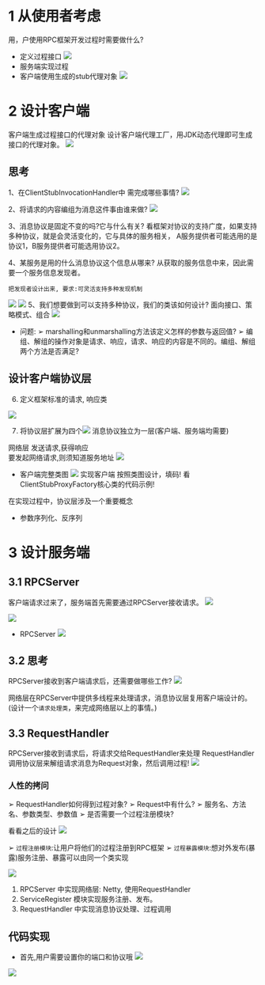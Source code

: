 # 1 从使用者考虑

用，户使用RPC框架开发过程时需要做什么?

- 定义过程接口
![](https://img-blog.csdnimg.cn/20191114132816733.png)
- 服务端实现过程
- 客户端使用生成的stub代理对象
![](https://img-blog.csdnimg.cn/20191114132906197.png?x-oss-process=image/watermark,type_ZmFuZ3poZW5naGVpdGk,shadow_10,text_aHR0cHM6Ly9qYXZhZWRnZS5ibG9nLmNzZG4ubmV0,size_16,color_FFFFFF,t_70)

# 2 设计客户端
客户端生成过程接口的代理对象
设计客户端代理工厂，用JDK动态代理即可生成接口的代理对象。
![](https://img-blog.csdnimg.cn/20191114132958985.png?x-oss-process=image/watermark,type_ZmFuZ3poZW5naGVpdGk,shadow_10,text_aHR0cHM6Ly9qYXZhZWRnZS5ibG9nLmNzZG4ubmV0,size_16,color_FFFFFF,t_70)

## 思考
1、在ClientStubInvocationHandler中 需完成哪些事情?
![](https://img-blog.csdnimg.cn/2019111413331941.png?x-oss-process=image/watermark,type_ZmFuZ3poZW5naGVpdGk,shadow_10,text_aHR0cHM6Ly9qYXZhZWRnZS5ibG9nLmNzZG4ubmV0,size_16,color_FFFFFF,t_70)

2、将请求的内容编组为消息这件事由谁来做?
![](https://img-blog.csdnimg.cn/20191114133337475.png?x-oss-process=image/watermark,type_ZmFuZ3poZW5naGVpdGk,shadow_10,text_aHR0cHM6Ly9qYXZhZWRnZS5ibG9nLmNzZG4ubmV0,size_16,color_FFFFFF,t_70)

3、消息协议是固定不变的吗?它与什么有关?
看框架对协议的支持广度，如果支持多种协议，就是会灵活变化的，它与具体的服务相关，
A服务提供者可能选用的是协议1，B服务提供者可能选用协议2。


4、某服务是用的什么消息协议这个信息从哪来?
从获取的服务信息中来，因此需要一个服务信息发现者。

`把发现者设计出来, 要求:可灵活支持多种发现机制`

![](https://img-blog.csdnimg.cn/20191115003249371.png?x-oss-process=image/watermark,type_ZmFuZ3poZW5naGVpdGk,shadow_10,text_aHR0cHM6Ly9qYXZhZWRnZS5ibG9nLmNzZG4ubmV0,size_16,color_FFFFFF,t_70)
![](https://img-blog.csdnimg.cn/2019111500530155.png?x-oss-process=image/watermark,type_ZmFuZ3poZW5naGVpdGk,shadow_10,text_aHR0cHM6Ly9qYXZhZWRnZS5ibG9nLmNzZG4ubmV0,size_16,color_FFFFFF,t_70)
5、我们想要做到可以支持多种协议，我们的类该如何设计?
面向接口、策略模式、组合
![](https://img-blog.csdnimg.cn/20191115005522357.png?x-oss-process=image/watermark,type_ZmFuZ3poZW5naGVpdGk,shadow_10,text_aHR0cHM6Ly9qYXZhZWRnZS5ibG9nLmNzZG4ubmV0,size_16,color_FFFFFF,t_70)
- 问题:
➢ marshalling和unmarshalling方法该定义怎样的参数与返回值?
➢ 编组、解组的操作对象是请求、响应，请求、响应的内容是不同的。编组、解组两个方法是否满足?

## 设计客户端协议层

6. 定义框架标准的请求, 响应类

![](https://img-blog.csdnimg.cn/20191115005858703.png?x-oss-process=image/watermark,type_ZmFuZ3poZW5naGVpdGk,shadow_10,text_aHR0cHM6Ly9qYXZhZWRnZS5ibG9nLmNzZG4ubmV0,size_16,color_FFFFFF,t_70)

7. 将协议层扩展为四个![](https://img-blog.csdnimg.cn/20191115010053143.png?x-oss-process=image/watermark,type_ZmFuZ3poZW5naGVpdGk,shadow_10,text_aHR0cHM6Ly9qYXZhZWRnZS5ibG9nLmNzZG4ubmV0,size_16,color_FFFFFF,t_70)
消息协议独立为一层(客户端、服务端均需要)

网络层
发送请求,获得响应  
要发起网络请求,则须知道服务地址
![](https://img-blog.csdnimg.cn/20191115123239178.png?x-oss-process=image/watermark,type_ZmFuZ3poZW5naGVpdGk,shadow_10,text_aHR0cHM6Ly9qYXZhZWRnZS5ibG9nLmNzZG4ubmV0,size_16,color_FFFFFF,t_70)

- 客户端完整类图
![](https://img-blog.csdnimg.cn/20191115123823652.png?x-oss-process=image/watermark,type_ZmFuZ3poZW5naGVpdGk,shadow_10,text_aHR0cHM6Ly9qYXZhZWRnZS5ibG9nLmNzZG4ubmV0,size_16,color_FFFFFF,t_70)
实现客户端
按照类图设计，填码!
看ClientStubProxyFactory核心类的代码示例!

在实现过程中，协议层涉及一个重要概念
- 参数序列化、反序列


#  3 设计服务端
## 3.1 RPCServer
客户端请求过来了，服务端首先需要通过RPCServer接收请求。
![](https://img-blog.csdnimg.cn/20191115235722470.png?x-oss-process=image/watermark,type_ZmFuZ3poZW5naGVpdGk,shadow_10,text_aHR0cHM6Ly9qYXZhZWRnZS5ibG9nLmNzZG4ubmV0,size_1,color_FFFFFF,t_70)

![](https://img-blog.csdnimg.cn/20191115235736165.png?x-oss-process=image/watermark,type_ZmFuZ3poZW5naGVpdGk,shadow_10,text_aHR0cHM6Ly9qYXZhZWRnZS5ibG9nLmNzZG4ubmV0,size_1,color_FFFFFF,t_70)

- RPCServer
![](https://img-blog.csdnimg.cn/20191116001129440.png?x-oss-process=image/watermark,type_ZmFuZ3poZW5naGVpdGk,shadow_10,text_aHR0cHM6Ly9qYXZhZWRnZS5ibG9nLmNzZG4ubmV0,size_1,color_FFFFFF,t_70)

## 3.2 思考
RPCServer接收到客户端请求后，还需要做哪些工作?
![](https://img-blog.csdnimg.cn/20191115235943756.png?x-oss-process=image/watermark,type_ZmFuZ3poZW5naGVpdGk,shadow_10,text_aHR0cHM6Ly9qYXZhZWRnZS5ibG9nLmNzZG4ubmV0,size_16,color_FFFFFF,t_70)

网络层在RPCServer中提供多线程来处理请求，消息协议层复用客户端设计的。
(设计一个`请求处理类`，来完成网络层以上的事情。)

## 3.3 RequestHandler
RPCServer接收到请求后，将请求交给RequestHandler来处理
RequestHandler调用协议层来解组请求消息为Request对象，然后调用过程!
![](https://img-blog.csdnimg.cn/20191116000813865.png?x-oss-process=image/watermark,type_ZmFuZ3poZW5naGVpdGk,shadow_10,text_aHR0cHM6Ly9qYXZhZWRnZS5ibG9nLmNzZG4ubmV0,size_1,color_FFFFFF,t_70)

### 人性的拷问
➢ RequestHandler如何得到过程对象?
➢ Request中有什么?
➢ 服务名、方法名、参数类型、参数值
➢ 是否需要一个过程注册模块?

看看之后的设计
![](https://img-blog.csdnimg.cn/20191116002808402.png?x-oss-process=image/watermark,type_ZmFuZ3poZW5naGVpdGk,shadow_10,text_aHR0cHM6Ly9qYXZhZWRnZS5ibG9nLmNzZG4ubmV0,size_1,color_FFFFFF,t_70)

➢ `过程注册模块`:让用户将他们的过程注册到RPC框架
➢ `过程暴露模块`:想对外发布(暴露)服务注册、暴露可以由同一个类实现

![](https://img-blog.csdnimg.cn/20191116003017951.png?x-oss-process=image/watermark,type_ZmFuZ3poZW5naGVpdGk,shadow_10,text_aHR0cHM6Ly9qYXZhZWRnZS5ibG9nLmNzZG4ubmV0,size_1,color_FFFFFF,t_70)

1. RPCServer 中实现网络层: Netty, 使用RequestHandler
2. ServiceRegister 模块实现服务注册、发布。
3. RequestHandler 中实现消息协议处理、过程调用

## 代码实现
- 首先,用户需要设置你的端口和协议哦
![](https://img-blog.csdnimg.cn/20191116003532999.png?x-oss-process=image/watermark,type_ZmFuZ3poZW5naGVpdGk,shadow_10,text_aHR0cHM6Ly9qYXZhZWRnZS5ibG9nLmNzZG4ubmV0,size_1,color_FFFFFF,t_70)


![](https://img-blog.csdnimg.cn/20191116003822920.png?x-oss-process=image/watermark,type_ZmFuZ3poZW5naGVpdGk,shadow_10,text_aHR0cHM6Ly9qYXZhZWRnZS5ibG9nLmNzZG4ubmV0,size_1,color_FFFFFF,t_70)